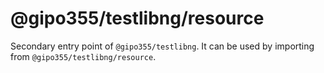 # @gipo355/testlibng/resource

Secondary entry point of `@gipo355/testlibng`. It can be used by importing from
`@gipo355/testlibng/resource`.
